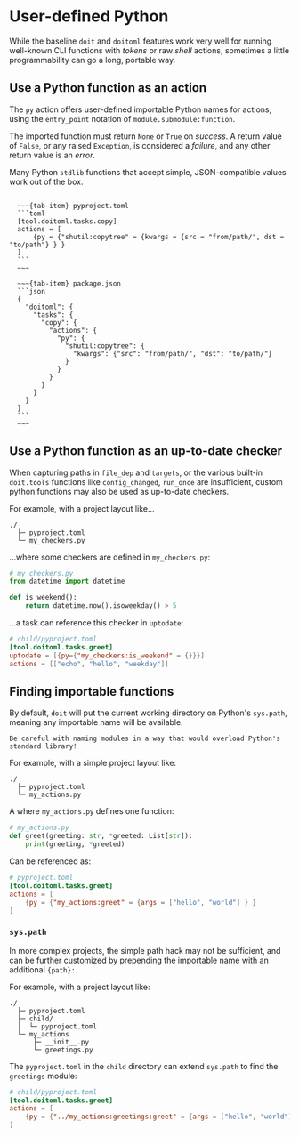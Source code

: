 # User-defined Python

While the baseline `doit` and `doitoml` features work very well for running well-known
CLI functions with _tokens_ or raw _shell_ actions, sometimes a little programmability
can go a long, portable way.

## Use a Python function as an action

The `py` action offers user-defined importable Python names for actions, using the
`entry_point` notation of `module.submodule:function`.

The imported function must return `None` or `True` on _success_. A return value of
`False`, or any raised `Exception`, is considered a _failure_, and any other return
value is an _error_.

Many Python `stdlib` functions that accept simple, JSON-compatible values work out of
the box.

````{tab-set}

  ~~~{tab-item} pyproject.toml
  ```toml
  [tool.doitoml.tasks.copy]
  actions = [
      {py = {"shutil:copytree" = {kwargs = {src = "from/path/", dst = "to/path"} } }
  ]
  ```
  ~~~

  ~~~{tab-item} package.json
  ```json
  {
    "doitoml": {
      "tasks": {
        "copy": {
          "actions": {
            "py": {
              "shutil:copytree": {
                "kwargs": {"src": "from/path/", "dst": "to/path/"}
              }
            }
          }
        }
      }
    }
  }
  ```
  ~~~

````

## Use a Python function as an up-to-date checker

When capturing paths in `file_dep` and `targets`, or the various built-in `doit.tools`
functions like `config_changed`, `run_once` are insufficient, custom python functions
may also be used as up-to-date checkers.

For example, with a project layout like...

```
./
  ├─ pyproject.toml
  └─ my_checkers.py
```

...where some checkers are defined in `my_checkers.py`:

```py
# my_checkers.py
from datetime import datetime

def is_weekend():
    return datetime.now().isoweekday() > 5
```

...a task can reference this checker in `uptodate`:

```toml
# child/pyproject.toml
[tool.doitoml.tasks.greet]
uptodate = [{py={"my_checkers:is_weekend" = {}}}]
actions = [["echo", "hello", "weekday"]]
```

## Finding importable functions

By default, `doit` will put the current working directory on Python's `sys.path`,
meaning any importable name will be available.

```{warning}
Be careful with naming modules in a way that would overload Python's standard library!
```

For example, with a simple project layout like:

```
./
  ├─ pyproject.toml
  └─ my_actions.py
```

A where `my_actions.py` defines one function:

```python
# my_actions.py
def greet(greeting: str, *greeted: List[str]):
    print(greeting, *greeted)
```

Can be referenced as:

```toml
# pyproject.toml
[tool.doitoml.tasks.greet]
actions = [
    {py = {"my_actions:greet" = {args = ["hello", "world"] } }
]
```

### `sys.path`

In more complex projects, the simple path hack may not be sufficient, and can be further
customized by prepending the importable name with an additional `{path}:`.

For example, with a project layout like:

```
./
  ├─ pyproject.toml
  ├─ child/
  │  └─ pyproject.toml
  └─ my_actions
      ├─ __init__.py
      └─ greetings.py
```

The `pyproject.toml` in the `child` directory can extend `sys.path` to find the
`greetings` module:

```toml
# child/pyproject.toml
[tool.doitoml.tasks.greet]
actions = [
    {py = {"../my_actions:greetings:greet" = {args = ["hello", "world"] } }
]
```

